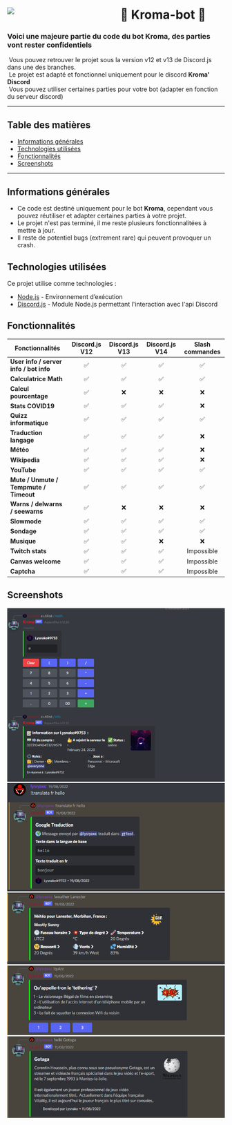 # 🤖 Kroma-bot 🤖 [<img align="left" src="https://cdn.discordapp.com/avatars/500959710883872798/12d5da288ac949817abc8c5a49784079.png?size=256" width="262px"/>](https://code.visualstudio.com/)

### Voici une majeure partie du code du bot Kroma, des parties vont rester confidentiels
&nbsp;Vous pouvez retrouver le projet sous la version v12 et v13 de Discord.js dans une des branches.  
&nbsp;Le projet est adapté et fonctionnel uniquement pour le discord **Kroma' Discord**  
&nbsp;Vous pouvez utiliser certaines parties pour votre bot (adapter en fonction du serveur discord)

---

## Table des matières
* [Informations générales](#informations-générales)
* [Technologies utilisées](#technologies-utilisées)
* [Fonctionnalités](#fonctionnalités)
* [Screenshots](#screenshots)

---

## Informations générales
- Ce code est destiné uniquement pour le bot **Kroma**, cependant vous pouvez réutiliser et adapter certaines parties à votre projet.
- Le projet n'est pas terminé, il me reste plusieurs fonctionnalitées à mettre à jour.
- Il reste de potentiel bugs (extrement rare) qui peuvent provoquer un crash.

## Technologies utilisées
Ce projet utilise comme technologies :
- [Node.js](https://nodejs.org/fr/) - Environnement d’exécution
- [Discord.js](https://discord.js.org/#/) - Module Node.js permettant l'interaction avec l'api Discord

## Fonctionnalités
| Fonctionnalités        | Discord.js V12     | Discord.js V13 | Discord.js V14 | Slash commandes |
| - |:-:|:-:|:-:|:-:|
| **User info / server info / bot info**  	| :white_check_mark:	| :white_check_mark:	| :white_check_mark:	| :white_check_mark:	|
| **Calculatrice Math**  	| :white_check_mark:	| :white_check_mark: 	| :white_check_mark:	| :white_check_mark:	|
| **Calcul pourcentage**  	| :white_check_mark: 	| :x: | :x:	| :x: |
| **Stats COVID19** 	| :white_check_mark: | :white_check_mark: | :white_check_mark:	| :x:	|
| **Quizz informatique**  	| :white_check_mark: 	|  :white_check_mark: 	| :white_check_mark:	| :white_check_mark:	|
| **Traduction langage** 	| :white_check_mark:	| :white_check_mark: 	| :white_check_mark:	| :x:	|
| **Météo**  	| :white_check_mark:	| :white_check_mark: 	| :white_check_mark:	| :x:	|
| **Wikipedia**  	| :white_check_mark: 	| :white_check_mark: 	| :white_check_mark:	| :x:	|
| **YouTube** 	| :white_check_mark: 	| :white_check_mark:	| :white_check_mark:	| :white_check_mark:	|
| **Mute / Unmute / Tempmute / Timeout** 	| :white_check_mark: |  :white_check_mark:	| :white_check_mark: | :white_check_mark:	|
| **Warns / delwarns / seewarns**	| :white_check_mark: 	| :x:	| :x:	| :x:	|
| **Slowmode**	| :white_check_mark: 	| :white_check_mark:	| :white_check_mark:	| :white_check_mark:	|
| **Sondage**	| :white_check_mark: 	| :white_check_mark:	| :white_check_mark:	| :white_check_mark:	|
| **Musique** 	| :white_check_mark: 	| :white_check_mark: | :x: | :x: |
| **Twitch stats**	| :white_check_mark:	| :white_check_mark: | :white_check_mark:	| Impossible |
| **Canvas welcome**	| :white_check_mark:	| :white_check_mark:	| :white_check_mark:	| Impossible |
| **Captcha** 	| :white_check_mark:| :white_check_mark: | :white_check_mark: | Impossible |

## Screenshots

![Exemple1](./images/exemple1.png)
![Exemple2](./images/exemple2.png)
![Exemple3](./images/exemple3.png)
![Exemple4](./images/exemple4.png)
![Exemple5](./images/exemple5.png)

